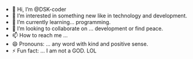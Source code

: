 - 👋 Hi, I’m @DSK-coder
- 👀 I’m interested in something new like in technology and development.
- 🌱 I’m currently learning... programming.
- 💞️ I’m looking to collaborate on ... development or find peace.
- 📫 How to reach me ... 
- 😄 Pronouns: ... any word with kind and positive sense.
- ⚡ Fun fact: ... I am not a GOD. LOL

<!---
DSK-coder/DSK-coder is a ✨ special ✨ repository because its `README.md` (this file) appears on your GitHub profile.
You can click the Preview link to take a look at your changes.
--->
